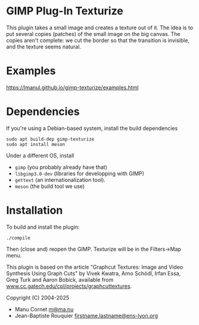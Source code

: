 # GIMP Plug-In Texturize

This plugin takes a small image and creates a texture out of it.  The idea is to
put several copies (patches) of the small image on the big canvas. The copies
aren't complete: we cut the border so that the transition is invisible, and the
texture seems natural.

# Examples

https://lmanul.github.io/gimp-texturize/examples.html

# Dependencies

If you're using a Debian-based system, install the build dependencies

    sudo apt build-dep gimp-texturize
    sudo apt install meson

Under a different OS, install
- `gimp` (you probably already have that)
- `libgimp3.0-dev` (libraries for developping with GIMP)
- `gettext` (an internationalization tool).
- `meson` (the build tool we use)

# Installation

To build and install the plugin:

    ./compile

Then (close and) reopen the GIMP. Texturize will be in the Filters->Map menu.

This plugin is based on the article "Graphcut Textures: Image and Video Synthesis Using
Graph Cuts" by Vivek Kwatra, Arno Schödl, Irfan Essa, Greg Turk and Aaron
Bobick, available from www.cc.gatech.edu/cpl/projects/graphcuttextures.


Copyright (C) 2004-2025

* Manu Cornet            <m@ma.nu>
* Jean-Baptiste Rouquier <firstname.lastname@ens-lyon.org>
